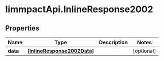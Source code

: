 # IimmpactApi.InlineResponse2002

## Properties
Name | Type | Description | Notes
------------ | ------------- | ------------- | -------------
**data** | [**[InlineResponse2002Data]**](InlineResponse2002Data.md) |  | [optional] 


